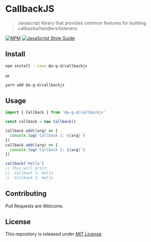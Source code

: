 # CallbackJS

> Javascript library that provides common features for building callbacks/handlers/listeners.

[![NPM](https://img.shields.io/npm/v/component.svg)](https://www.npmjs.com/package/component) [![JavaScript Style Guide](https://img.shields.io/badge/code_style-standard-brightgreen.svg)](https://standardjs.com)

## Install

```bash
npm install --save @a-g-d/callbackjs
```

or

```bash
yarn add @a-g-d/callbackjs
```

## Usage

```ts
import { Callback } from '@a-g-d/callbackjs'

const callback = new Callback()

callback.add((arg) => {
  console.log(`Callback 1: ${arg}`)
})
callback.add((arg) => {
  console.log(`Callback 2: ${arg}`)
})

callback('Hello')
// This will print:
//  Callback 1: Hello
//  Callback 2: Hello
```

## Contributing

Pull Requests are Welcome.

## License

This repository is released under [MIT License](LICENSE).
